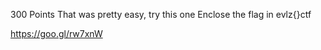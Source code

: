 300 Points
That was pretty easy, try this one
Enclose the flag in evlz{}ctf

https://goo.gl/rw7xnW

